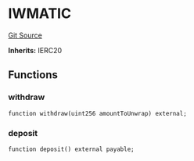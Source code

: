 # IWMATIC
[Git Source](https://github.com/digiv3rse/core-contracts/blob/5454b58664fab805b6888a68ff40915d251f32f3/contracts/modules/interfaces/IWMATIC.sol)

**Inherits:**
IERC20


## Functions
### withdraw


```solidity
function withdraw(uint256 amountToUnwrap) external;
```

### deposit


```solidity
function deposit() external payable;
```

